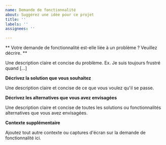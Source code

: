 ```yaml
---
name: Demande de fonctionnalité
about: Suggérez une idée pour ce projet
title: ''
labels: ''
assignees: ''

---
```


** Votre demande de fonctionnalité est-elle liée à un problème ? Veuillez décrire. **

Une description claire et concise du problème. Ex. Je suis toujours frustré quand [...]

**Décrivez la solution que vous souhaitez**

Une description claire et concise de ce que vous voulez qu'il se passe.

**Décrivez les alternatives que vous avez envisagées**

Une description claire et concise de toutes les solutions ou fonctionnalités alternatives que vous avez envisagées.

**Contexte supplémentaire**

Ajoutez tout autre contexte ou captures d'écran sur la demande de fonctionnalité ici.
